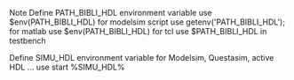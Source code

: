 Note
Define PATH_BIBLI_HDL environment variable 
use $env(PATH_BIBLI_HDL) for modelsim script
use getenv('PATH_BIBLI_HDL'); for matlab
use $env(PATH_BIBLI_HDL) for tcl
use $PATH_BIBLI_HDL in testbench

Define SIMU_HDL environment variable for Modelsim, Questasim, active HDL ...
use start %SIMU_HDL%